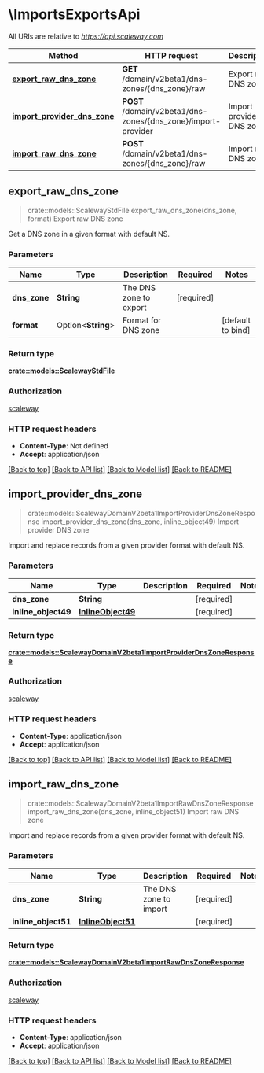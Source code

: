 # \ImportsExportsApi

All URIs are relative to *https://api.scaleway.com*

Method | HTTP request | Description
------------- | ------------- | -------------
[**export_raw_dns_zone**](ImportsExportsApi.md#export_raw_dns_zone) | **GET** /domain/v2beta1/dns-zones/{dns_zone}/raw | Export raw DNS zone
[**import_provider_dns_zone**](ImportsExportsApi.md#import_provider_dns_zone) | **POST** /domain/v2beta1/dns-zones/{dns_zone}/import-provider | Import provider DNS zone
[**import_raw_dns_zone**](ImportsExportsApi.md#import_raw_dns_zone) | **POST** /domain/v2beta1/dns-zones/{dns_zone}/raw | Import raw DNS zone



## export_raw_dns_zone

> crate::models::ScalewayStdFile export_raw_dns_zone(dns_zone, format)
Export raw DNS zone

Get a DNS zone in a given format with default NS.

### Parameters


Name | Type | Description  | Required | Notes
------------- | ------------- | ------------- | ------------- | -------------
**dns_zone** | **String** | The DNS zone to export | [required] |
**format** | Option<**String**> | Format for DNS zone |  |[default to bind]

### Return type

[**crate::models::ScalewayStdFile**](scaleway.std.File.md)

### Authorization

[scaleway](../README.md#scaleway)

### HTTP request headers

- **Content-Type**: Not defined
- **Accept**: application/json

[[Back to top]](#) [[Back to API list]](../README.md#documentation-for-api-endpoints) [[Back to Model list]](../README.md#documentation-for-models) [[Back to README]](../README.md)


## import_provider_dns_zone

> crate::models::ScalewayDomainV2beta1ImportProviderDnsZoneResponse import_provider_dns_zone(dns_zone, inline_object49)
Import provider DNS zone

Import and replace records from a given provider format with default NS.

### Parameters


Name | Type | Description  | Required | Notes
------------- | ------------- | ------------- | ------------- | -------------
**dns_zone** | **String** |  | [required] |
**inline_object49** | [**InlineObject49**](InlineObject49.md) |  | [required] |

### Return type

[**crate::models::ScalewayDomainV2beta1ImportProviderDnsZoneResponse**](scaleway.domain.v2beta1.ImportProviderDNSZoneResponse.md)

### Authorization

[scaleway](../README.md#scaleway)

### HTTP request headers

- **Content-Type**: application/json
- **Accept**: application/json

[[Back to top]](#) [[Back to API list]](../README.md#documentation-for-api-endpoints) [[Back to Model list]](../README.md#documentation-for-models) [[Back to README]](../README.md)


## import_raw_dns_zone

> crate::models::ScalewayDomainV2beta1ImportRawDnsZoneResponse import_raw_dns_zone(dns_zone, inline_object51)
Import raw DNS zone

Import and replace records from a given provider format with default NS.

### Parameters


Name | Type | Description  | Required | Notes
------------- | ------------- | ------------- | ------------- | -------------
**dns_zone** | **String** | The DNS zone to import | [required] |
**inline_object51** | [**InlineObject51**](InlineObject51.md) |  | [required] |

### Return type

[**crate::models::ScalewayDomainV2beta1ImportRawDnsZoneResponse**](scaleway.domain.v2beta1.ImportRawDNSZoneResponse.md)

### Authorization

[scaleway](../README.md#scaleway)

### HTTP request headers

- **Content-Type**: application/json
- **Accept**: application/json

[[Back to top]](#) [[Back to API list]](../README.md#documentation-for-api-endpoints) [[Back to Model list]](../README.md#documentation-for-models) [[Back to README]](../README.md)

